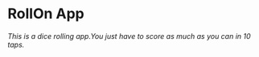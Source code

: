 # RollOn App

###### This is a dice rolling app.You just have to score as much as you can in 10 taps.
